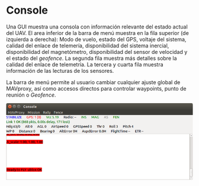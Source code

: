 # Console

Una GUI muestra una consola con información relevante del estado actual del UAV. El area inferior de la barra de menú muestra en la fila superior (de izquierda a derecha): Modo de vuelo, estado del GPS, voltaje del sistema, calidad del enlace de telemería, disponibilidad del sistema inercial, disponibilidad del magnetómetro, disponibilidad del sensor de velocidad y el estado del *geofence*. La segunda fila muestra más detalles sobre la calidad del enlace de telemetría. La tercera y cuarta fila muestra información de las lecturas de los sensores.

La barra de menú permite al usuario cambiar cualquier ajuste global de MAVproxy, así como accesos directos para controlar waypoints, punto de reunión o *Geofence*.

![console](../erleimg/modules/console.png)
